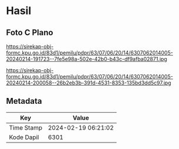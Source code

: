 # Hasil

## Foto C Plano

https://sirekap-obj-formc.kpu.go.id/83d1/pemilu/pdpr/63/07/06/20/14/6307062014005-20240214-191723--7fe5e98a-502e-42b0-b43c-df9afba02871.jpg

https://sirekap-obj-formc.kpu.go.id/83d1/pemilu/pdpr/63/07/06/20/14/6307062014005-20240214-200058--26b2eb3b-391d-4531-8353-135bd3dd5c97.jpg


## Metadata

| Key        | Value               |
| ---------- | ------------------- |
| Time Stamp | 2024-02-19 06:21:02 |
| Kode Dapil | 6301                |



